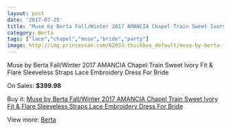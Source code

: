```yaml
---
layout: post
date: '2017-07-25'
title: "Muse by Berta Fall/Winter 2017 AMANCIA Chapel Train Sweet Ivory Fit & Flare Sleeveless Straps Lace Embroidery Dress For Bride"
category: Berta
tags: ["lace","chapel","muse","bride","party"]
image: http://img.princessan.com/62933-thickbox_default/muse-by-berta-fall-winter-2017-amancia-chapel-train-sweet-ivory-fit-flare-sleeveless-straps-lace-embroidery-dress-for-bride.jpg
---
```

Muse by Berta Fall/Winter 2017 AMANCIA Chapel Train Sweet Ivory Fit & Flare Sleeveless Straps Lace Embroidery Dress For Bride

On Sales: **$399.98**
<a href="https://www.princessan.com/en/berta/28061-muse-by-berta-fall-winter-2017-amancia-chapel-train-sweet-ivory-fit-flare-sleeveless-straps-lace-embroidery-dress-for-bride.html"><amp-img layout="responsive" width="600" height="600" src="//img.princessan.com/62933-thickbox_default/muse-by-berta-fall-winter-2017-amancia-chapel-train-sweet-ivory-fit-flare-sleeveless-straps-lace-embroidery-dress-for-bride.jpg" alt="Muse by Berta Fall/Winter 2017 AMANCIA Chapel Train Sweet Ivory Fit & Flare Sleeveless Straps Lace Embroidery Dress For Bride 0" /></a>
<a href="https://www.princessan.com/en/berta/28061-muse-by-berta-fall-winter-2017-amancia-chapel-train-sweet-ivory-fit-flare-sleeveless-straps-lace-embroidery-dress-for-bride.html"><amp-img layout="responsive" width="600" height="600" src="//img.princessan.com/62938-thickbox_default/muse-by-berta-fall-winter-2017-amancia-chapel-train-sweet-ivory-fit-flare-sleeveless-straps-lace-embroidery-dress-for-bride.jpg" alt="Muse by Berta Fall/Winter 2017 AMANCIA Chapel Train Sweet Ivory Fit & Flare Sleeveless Straps Lace Embroidery Dress For Bride 1" /></a>
<a href="https://www.princessan.com/en/berta/28061-muse-by-berta-fall-winter-2017-amancia-chapel-train-sweet-ivory-fit-flare-sleeveless-straps-lace-embroidery-dress-for-bride.html"><amp-img layout="responsive" width="600" height="600" src="//img.princessan.com/62937-thickbox_default/muse-by-berta-fall-winter-2017-amancia-chapel-train-sweet-ivory-fit-flare-sleeveless-straps-lace-embroidery-dress-for-bride.jpg" alt="Muse by Berta Fall/Winter 2017 AMANCIA Chapel Train Sweet Ivory Fit & Flare Sleeveless Straps Lace Embroidery Dress For Bride 2" /></a>
<a href="https://www.princessan.com/en/berta/28061-muse-by-berta-fall-winter-2017-amancia-chapel-train-sweet-ivory-fit-flare-sleeveless-straps-lace-embroidery-dress-for-bride.html"><amp-img layout="responsive" width="600" height="600" src="//img.princessan.com/62936-thickbox_default/muse-by-berta-fall-winter-2017-amancia-chapel-train-sweet-ivory-fit-flare-sleeveless-straps-lace-embroidery-dress-for-bride.jpg" alt="Muse by Berta Fall/Winter 2017 AMANCIA Chapel Train Sweet Ivory Fit & Flare Sleeveless Straps Lace Embroidery Dress For Bride 3" /></a>
<a href="https://www.princessan.com/en/berta/28061-muse-by-berta-fall-winter-2017-amancia-chapel-train-sweet-ivory-fit-flare-sleeveless-straps-lace-embroidery-dress-for-bride.html"><amp-img layout="responsive" width="600" height="600" src="//img.princessan.com/62935-thickbox_default/muse-by-berta-fall-winter-2017-amancia-chapel-train-sweet-ivory-fit-flare-sleeveless-straps-lace-embroidery-dress-for-bride.jpg" alt="Muse by Berta Fall/Winter 2017 AMANCIA Chapel Train Sweet Ivory Fit & Flare Sleeveless Straps Lace Embroidery Dress For Bride 4" /></a>
<a href="https://www.princessan.com/en/berta/28061-muse-by-berta-fall-winter-2017-amancia-chapel-train-sweet-ivory-fit-flare-sleeveless-straps-lace-embroidery-dress-for-bride.html"><amp-img layout="responsive" width="600" height="600" src="//img.princessan.com/62934-thickbox_default/muse-by-berta-fall-winter-2017-amancia-chapel-train-sweet-ivory-fit-flare-sleeveless-straps-lace-embroidery-dress-for-bride.jpg" alt="Muse by Berta Fall/Winter 2017 AMANCIA Chapel Train Sweet Ivory Fit & Flare Sleeveless Straps Lace Embroidery Dress For Bride 5" /></a>

Buy it: [Muse by Berta Fall/Winter 2017 AMANCIA Chapel Train Sweet Ivory Fit & Flare Sleeveless Straps Lace Embroidery Dress For Bride](https://www.princessan.com/en/berta/28061-muse-by-berta-fall-winter-2017-amancia-chapel-train-sweet-ivory-fit-flare-sleeveless-straps-lace-embroidery-dress-for-bride.html "Muse by Berta Fall/Winter 2017 AMANCIA Chapel Train Sweet Ivory Fit & Flare Sleeveless Straps Lace Embroidery Dress For Bride")

View more: [Berta](https://www.princessan.com/en/252-berta "Berta")